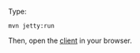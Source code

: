 Type:

```
mvn jetty:run
```

Then, open the [client](http://jsbin.com/loqika/1/watch?js,console) in your browser.